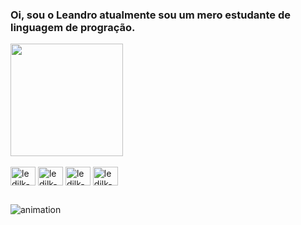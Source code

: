 ### Oi, sou o Leandro atualmente sou um mero estudante de linguagem de progração.

<img height="180em" src="https://github-readme-stats.vercel.app/api?username=ledilk&show_icons=true&theme=dracula&include_all_commits=true&count_private=true"/>

<div style="display: inline_block"><br>
   <img align="center" alt="ledilk-Js" height="30" width="40" src="https://cdn.jsdelivr.net/gh/devicons/devicon/icons/html5/html5-original.svg">
  <img align="center" alt="ledilk-Js" height="30" width="40" src="https://cdn.jsdelivr.net/gh/devicons/devicon/icons/css3/css3-original.svg">
  <img align="center" alt="ledilk-Js" height="30" width="40" src="https://cdn.jsdelivr.net/gh/devicons/devicon/icons/javascript/javascript-plain.svg">
    <img align="center" alt="ledilk-python" height="30" width="40" src="https://cdn.jsdelivr.net/gh/devicons/devicon/icons/python/python-original.svg">
   </div>
  
  
  ##
  
   
  
   ![ animation]( https://giffiles.alphacoders.com/756/75682.gif)

  
    
    
